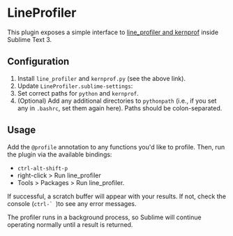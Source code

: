 # LineProfiler

This plugin exposes a simple interface to
[line_profiler and kernprof](http://pythonhosted.org/line_profiler/)
inside Sublime Text 3.

## Configuration

 1. Install `line_profiler` and `kernprof.py` (see the above link).
 2. Update `LineProfiler.sublime-settings`:
   1. Set correct paths for `python` and `kernprof`.
   2. (Optional) Add any additional directories to `pythonpath`
   (i.e., if you set any in `.bashrc`, set them again here).
   Paths should be colon-separated.

## Usage

Add the `@profile` annotation to any functions you'd like to profile.
Then, run the plugin via the available bindings:
 * `ctrl-alt-shift-p`
 * right-click > Run line_profiler
 * Tools > Packages > Run line_profiler.

If successful, a scratch buffer will appear with your results.
If not, check the console (``ctrl-` ``)to see any error messages.

The profiler runs in a background process,
so Sublime will continue operating normally until a result is returned.

